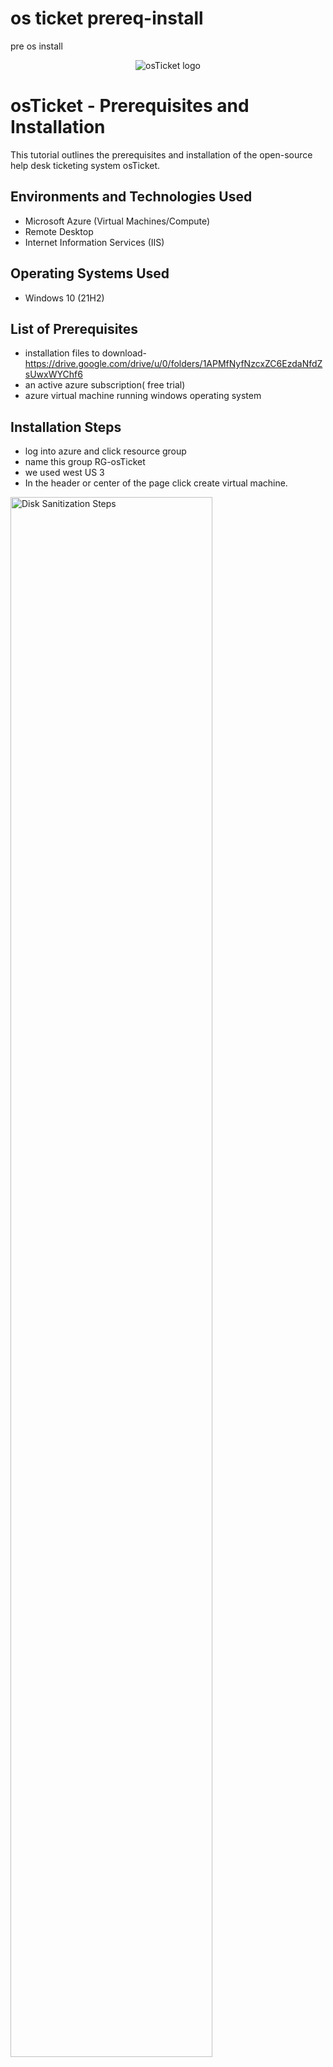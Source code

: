 # os ticket prereq-install
pre os install
<p align="center">
<img src="https://i.imgur.com/Clzj7Xs.png" alt="osTicket logo"/>
</p>

<h1>osTicket - Prerequisites and Installation</h1>
This tutorial outlines the prerequisites and installation of the open-source help desk ticketing system osTicket.<br />




<h2>Environments and Technologies Used</h2>

- Microsoft Azure (Virtual Machines/Compute)
- Remote Desktop
- Internet Information Services (IIS)

<h2>Operating Systems Used </h2>

- Windows 10</b> (21H2)

<h2>List of Prerequisites</h2>

- installation files to download- https://drive.google.com/drive/u/0/folders/1APMfNyfNzcxZC6EzdaNfdZsUwxWYChf6
- an active azure subscription( free trial)
- azure virtual machine running windows operating system

<h2>Installation Steps</h2>

- log into azure and click resource group
- name this group RG-osTicket
- we used west US 3
- In the header or center of the page click create virtual machine.
  
<p>
<img src="https://imgur.com/0QMrH4G.png" height="80%" width="80%" alt="Disk Sanitization Steps"/>
</p>
<p>
1
    
- Pick the resource group we just created RG-osTicket
- name your VM anything you want in this case we named it VM-osticket
- change the region to your own, we used west US 3
- under image we chose windows 10 pro
- choose the size of the server taking into account what you will be using it for. we chose Standard v3- 4 16gb memory
- create a username and password (just remember your credentials!)
- make sure to check your box (bottom left)
- we can go ahead and skip everything else and click review/create
- if you get the go ahead in the form of "validation passed" click create and were good to go, let it set up your machine.

</p>
<br />

<p>
<img src="https://imgur.com/tbajTdo.png" height="80%" width="80%" alt="Disk Sanitization Steps"/>
</p>
<p>
2

-Install / Enable IIS in Windows WITH CGI and Common HTTP Features 

-go to the control panel -> program -> turn on/off

-World Wide Web Services -> Application Development Features ->[X] CGI [X] 

-Common HTTP Features ->click all

-test by searching this in google 127.0.0.1, you should see the image below

<p>
<img src="https://imgur.com/wc9UMFG.png" height="80%" width="80%" alt="Disk Sanitization Steps"/>
</p>
<p>
127.0.0.1
</p>
<br />

<p>
<img src="https://imgur.com/luYtLQI.png" height="80%" width="80%" alt="Disk Sanitization Steps" />
</p>
<p>
iss cgi

-download and install PHP Manager for IIS (PHPManagerForIIS_V1.5.0.msi)

</p>
<br />

<p>
<img src="https://imgur.com/oKESqOj.png" height="80%" width="80%" alt="Disk Sanitization Steps"/>
</p>
<p>
PHP

-download and install the Rewrite Module (rewrite_amd64_en-US.msi)

</p>
<br />

<p>
<img src="https://imgur.com/wpD2pqC.png" height="80%" width="80%" alt="Disk Sanitization Steps"/>
</p>
<p>
REWRITE

-Create the directory C:\PHP

</p>
<br />

<p>
<img src="https://imgur.com/t8hlzF8.png" height="80%" width="80%" alt="Disk Sanitization Steps"/>
</p>
<p>
rewrite install

-download PHP 7.3.8 (php-7.3.8-nts-Win32-VC15-x86.zip) and unzip the contents into C:\PHP

-in download files right click, press keep, then hit show more, keep and keep anyway
</p>
<br />

<p>
<img scr="https://imgur.com/1x45G1N.png" height="80%" width="80%" alt="Disk Sanitization Steps"/>
</p>
<p>
    
php 7.3.8 install

</p>
<br />

<p>
<img src="https://imgur.com/R9r8ELs.png" height="80%" width="80%" alt="Disk Sanitization Steps"/>
</p>
<p>
vcrediist
</p>
<br />

<p>
<img src="https://imgur.com/9RNl28P.png" height="80%" width="80%" alt="Disk Sanitization Steps"/>
</p>
<p>
sql 5</p>
<br />

<p>
<img src="https://imgur.com/O8qA6Nl.png" height="80%" width="80%" alt="Disk Sanitization Steps"/>
</p>
<p>
sql5.5 config
</p>
<br />

<p>
<img src="https://imgur.com/kZSBCTi.png" height="80%" width="80%" alt="Disk Sanitization Steps"/>
</p>
<p>
register php in iss
</p>
<br />

<p>
<img src="https://imgur.com/Up9lYlE.png" height="80%" width="80%" alt="Disk Sanitization Steps"/>
</p>
<p>
configure os ticket
</p>
<br />

<p>
<img src="https://imgur.com/qyUhCug.png" height="80%" width="80%" alt="Disk Sanitization Steps"/>
</p>
<p>
osticket installed and working
</p>
<br />

<p>
<img src="https://imgur.com/tmxMRCm.png" height="80%" width="80%" alt="Disk Sanitization Steps"/>
</p>
<p>
os enable extensions
</p>
<br />

<p>
<img src="https://imgur.com/t2I2Bkr.png" height="80%" width="80%" alt="Disk Sanitization Steps"/>
</p>
<p>
os configure name
</p>
<br />

<p>
<img src="https://imgur.com/cnEA4Ve.png" height="80%" width="80%" alt="Disk Sanitization Steps"/>
</p>
<p>
ost configure permissions
</p>
<br />

<p>
<img src="https://imgur.com/ocXvQ02.png" height="80%" width="80%" alt="Disk Sanitization Steps"/>
</p>
<p>
ost configure everyone permissions
</p>
<br />

<p>
<img src="https://imgur.com/cRJn71i.png" height="80%" width="80%" alt="Disk Sanitization Steps"/>
</p>
<p>
heidi sql install
</p>
<br />

<p>
<img src="https://imgur.com/9SpxxQD.png" height="80%" width="80%" alt="Disk Sanitization Steps"/>
</p>
<p>
heidi database
</p>
<br />

<p>
<img src="https://imgur.com/DX7rJ7u.png" height="80%" width="80%" alt="Disk Sanitization Steps"/>
</p>
<p>
os ticket installed
</p>
<br />

<p>
<img src="https://imgur.com/PY989nn.png" height="80%" width="80%" alt="Disk Sanitization Steps"/>
</p>
<p>
ost cleanup read only
</p>
<br />

<p>
<img src="https://imgur.com/dBnSFjp.png" height="80%" width="80%" alt="Disk Sanitization Steps"/>
</p>
<p>
osticket installed!
</p>
<br />

